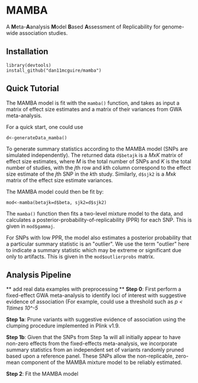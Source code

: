 # MAMBA 
A **M**eta-**A**analysis **M**odel **B**ased **A**ssessment of Replicability for genome-wide association studies.

## Installation

    library(devtools)
    install_github("dan11mcguire/mamba")

## Quick Tutorial 

The MAMBA model is fit with the `mamba()` function, and takes as input a matrix of  effect size estimates and a matrix of their variances from GWA meta-analysis. 

For a quick start, one could use 

    d<-generateData_mamba()
 
To generate summary statistics according to the MAMBA model (SNPs are simulated independently).  The returned data `d$betajk` is a *M*x*K* matrix of effect size estimates, where *M* is the total number of SNPs and *K* is the total number of studies, with the *j*th row and *k*th column correspond to the effect size estimate of the *j*th SNP in the *k*th study.  Similarly, `d$sjk2` is a *M*x*k* matrix of the effect size estimate variances.  

The MAMBA model could then be fit by:

    mod<-mamba(betajk=d$beta, sjk2=d$sjk2)


The `mamba()` function then fits a two-level mixture model to the data, and calculates a posterior-probability-of-replicability (PPR) for each SNP.  This is given in `mod$gammaj`.  

For SNPs with low PPR, the model also estimates a posterior probability that a particular summary statistic is an "outlier". We use the term "outlier" here to indicate a summary statistic which may be extreme or significant due only to artifacts.  This is given in the `mod$outlierprobs` matrix.


## Analysis Pipeline 
  ** add real data examples with preprocessing **
**Step 0**: First perform a fixed-effect GWA meta-analysis to identify loci of interest with suggestive evidence of association (For example, could use a threshold such as *p < 1\times 10^-5* 

**Step 1a**: Prune variants with suggestive evidence of association using the clumping procedure implemented in Plink v1.9.

**Step 1b**: Given that the SNPs from Step 1a will all initially appear to have non-zero effects from the fixed-effects meta-analysis, we incorporate summary statistics from an independent set of variants randomly pruned based upon a reference panel.  These SNPs allow the non-replicable, zero-mean component of the MAMBA mixture model to be reliably estimated.

**Step 2**: Fit the MAMBA model










